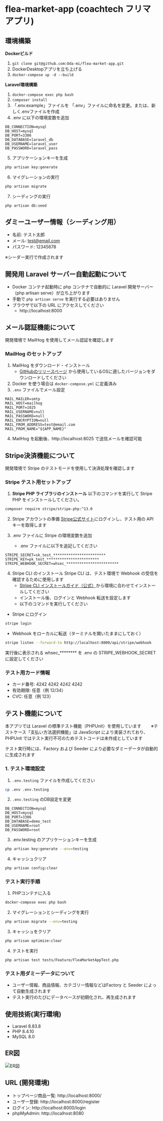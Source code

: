 # flea-market-app (coachtech フリマアプリ)

## 環境構築


**Dockerビルド**

1. `git clone git@github.com:Oda-mi/flea-market-app.git`
2. DockerDesktopアプリを立ち上げる
3. `docker-compose up -d --build`


**Laravel環境構築**

1. `docker-compose exec php bash`
2. `composer install`
3. 「.env.example」ファイルを 「.env」ファイルに命名を変更。または、新しく.envファイルを作成
4. .env に以下の環境変数を追加
```text
DB_CONNECTION=mysql
DB_HOST=mysql
DB_PORT=3306
DB_DATABASE=laravel_db
DB_USERNAME=laravel_user
DB_PASSWORD=laravel_pass
```
5. アプリケーションキーを生成
``` bash
php artisan key:generate
```
6. マイグレーションの実行
```bash
php artisan migrate
```
7. シーディングの実行
```bash
php artisan db:seed
```

## ダミーユーザー情報（シーディング用）

- 名前: テスト太郎
- メール: test@email.com
- パスワード: 12345678

※シーダー実行で作成されます



## 開発用 Laravel サーバー自動起動について
- Docker コンテナ起動時に php コンテナで自動的に Laravel 開発サーバー（php artisan serve）が立ち上がります
- 手動で `php artisan serve` を実行する必要はありません
- ブラウザで以下の URL にアクセスしてください
  - http://localhost:8000


## メール認証機能について
開発環境で MailHog を使用してメール認証を確認します

### MailHog のセットアップ
1. MailHog をダウンロード・インストール
   - [GitHubのリリースページ](https://github.com/mailhog/MailHog/releases/v1.0.0) から使用しているOSに適したバージョンをダウンロードしてください
2. Docker を使う場合は `docker-compose.yml` に定義済み
3. `.env` ファイルでメール設定
```env
MAIL_MAILER=smtp
MAIL_HOST=mailhog
MAIL_PORT=1025
MAIL_USERNAME=null
MAIL_PASSWORD=null
MAIL_ENCRYPTION=null
MAIL_FROM_ADDRESS=test@email.com
MAIL_FROM_NAME="${APP_NAME}"
```
4. MailHog を起動後、http://localhost:8025 で送信メールを確認可能


## Stripe決済機能について
開発環境で Stripe のテストモードを使用して決済処理を確認します

### Stripe テスト用セットアップ

1. **Stripe PHP ライブラリのインストール**
以下のコマンドを実行して Stripe PHP をインストールしてください。
```bash
composer require stripe/stripe-php:^13.0
```

2. Stripe アカウントの準備
[Stripe公式サイト](https://dashboard.stripe.com/test/apikeys)にログインし、テスト用の API キーを取得します

3. .env ファイルに Stripe の環境変数を追加
   - .env ファイルに以下を追記してください
```text
STRIPE_SECRET=sk_test_************************
STRIPE_KEY=pk_test_************************
STRIPE_WEBHOOK_SECRET=whsec_************************
```

4. Stripe CLI のインストール
Stripe CLI は、テスト環境で Webhook の受信を確認するために使用します
   -  [Stripe CLI インストールガイド（公式）](https://stripe.com/docs/stripe-cli)から環境に合わせてインストールしてください
   - インストール後、ログインと Webhook 転送を設定します
   - 以下のコマンドを実行してください
- Stripe にログイン
```bash
stripe login
```
- Webhook をローカルに転送（ターミナルを開いたままにしておく）
```bash
stripe listen --forward-to http://localhost:8000/api/stripe/webhook
```
実行後に表示される whsec_******** を .env の STRIPE_WEBHOOK_SECRET に設定してください


### テスト用カード情報
- カード番号: 4242 4242 4242 4242
- 有効期限: 任意（例 12/34）
- CVC: 任意（例 123）


## テスト機能について

本アプリでは Laravel の標準テスト機能（PHPUnit）を使用しています　　
※テストケース「支払い方法選択機能」は JavaScript により実装されており、PHPUnit ではテスト実行不可のためテストコードは未作成としています　　


テスト実行時には、Factory および Seeder により必要なダミーデータが自動的に生成されます


### 1. テスト環境設定

1. `.env.testing` ファイルを作成してください
```bash
cp .env .env.testing
```

2. `.env.testing` のDB設定を変更
```text
DB_CONNECTION=mysql
DB_HOST=mysql
DB_PORT=3306
DB_DATABASE=demo_test
DB_USERNAME=root
DB_PASSWORD=root
```

3. .env.testing のアプリケーションキーを生成
```bash
php artisan key:generate --env=testing
```
4. キャッシュクリア
```bash
php artisan config:clear
```


### テスト実行手順
1. PHPコンテナに入る
```bash
docker-compose exec php bash
```
2. マイグレーションとシーディングを実行
```bash
php artisan migrate --env=testing
```
3. キャッシュをクリア
```bash
php artisan optimize:clear
```
4. テストを実行
```bash
php artisan test tests/Feature/FleaMarketAppTest.php
```



### テスト用ダミーデータについて
- ユーザー情報、商品情報、カテゴリー情報などはFactory と Seeder によって自動生成されます
- テスト実行のたびにデータベースが初期化され、再生成されます




## 使用技術(実行環境)
- Laravel 8.83.8
- PHP 8.4.10
- MySQL 8.0


## ER図
![ER図](FurimaApp_ER.png)


## URL (開発環境)
- トップページ商品一覧: http://localhost:8000/
- ユーザー登録: http://localhost:8000/register
- ログイン: http://localhost:8000/login
- phpMyAdmin: http://localhost:8080



